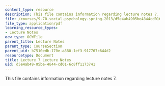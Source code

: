 ```yaml
---
content_type: resource
description: This file contains information regarding lecture notes 7.
file: /courses/9-70-social-psychology-spring-2013/d5e4ab4905be4844cd016c8ff1173741_MIT9_70S13_Lect7.pdf
file_type: application/pdf
learning_resource_types:
- Lecture Notes
ocw_type: OCWFile
parent_title: Lecture Notes
parent_type: CourseSection
parent_uid: b7510edb-170e-a880-1ef3-917767c644d2
resourcetype: Document
title: Lecture 7 Lecture Notes
uid: d5e4ab49-05be-4844-cd01-6c8ff1173741
---
```

This file contains information regarding lecture notes 7.